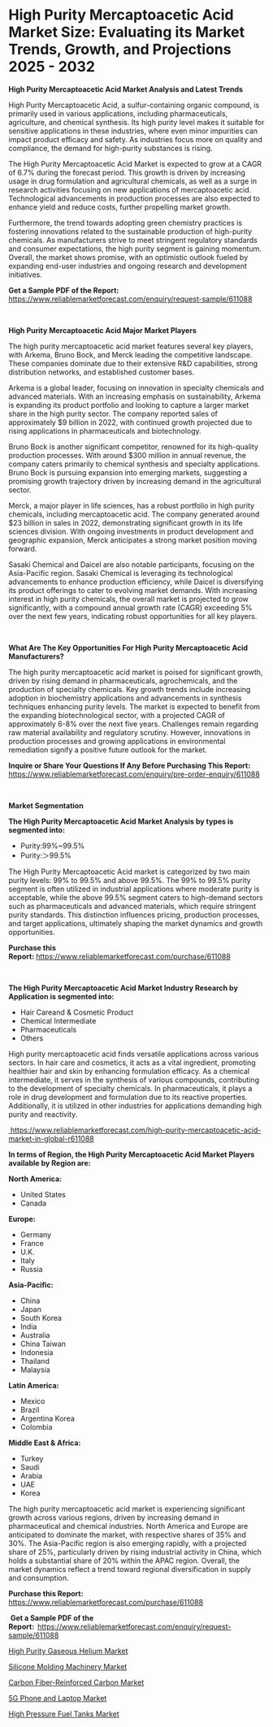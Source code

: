 <p><h1>High Purity Mercaptoacetic Acid Market Size: Evaluating its Market Trends, Growth, and Projections 2025 - 2032</h1></p><p><strong>High Purity Mercaptoacetic Acid Market Analysis and Latest Trends</strong></p>
<p><p>High Purity Mercaptoacetic Acid, a sulfur-containing organic compound, is primarily used in various applications, including pharmaceuticals, agriculture, and chemical synthesis. Its high purity level makes it suitable for sensitive applications in these industries, where even minor impurities can impact product efficacy and safety. As industries focus more on quality and compliance, the demand for high-purity substances is rising.</p><p>The High Purity Mercaptoacetic Acid Market is expected to grow at a CAGR of 6.7% during the forecast period. This growth is driven by increasing usage in drug formulation and agricultural chemicals, as well as a surge in research activities focusing on new applications of mercaptoacetic acid. Technological advancements in production processes are also expected to enhance yield and reduce costs, further propelling market growth.</p><p>Furthermore, the trend towards adopting green chemistry practices is fostering innovations related to the sustainable production of high-purity chemicals. As manufacturers strive to meet stringent regulatory standards and consumer expectations, the high purity segment is gaining momentum. Overall, the market shows promise, with an optimistic outlook fueled by expanding end-user industries and ongoing research and development initiatives.</p></p>
<p><strong>Get a Sample PDF of the Report:&nbsp;</strong> <a href="https://www.reliablemarketforecast.com/enquiry/request-sample/611088?utm_campaign=1170&utm_medium=2&utm_source=Github&utm_content=ia&utm_term=23032025&utm_id=high-purity-mercaptoacetic-acid">https://www.reliablemarketforecast.com/enquiry/request-sample/611088</a></p>
<p>&nbsp;</p>
<p><strong>High Purity Mercaptoacetic Acid Major Market Players</strong></p>
<p><p>The high purity mercaptoacetic acid market features several key players, with Arkema, Bruno Bock, and Merck leading the competitive landscape. These companies dominate due to their extensive R&D capabilities, strong distribution networks, and established customer bases.</p><p>Arkema is a global leader, focusing on innovation in specialty chemicals and advanced materials. With an increasing emphasis on sustainability, Arkema is expanding its product portfolio and looking to capture a larger market share in the high purity sector. The company reported sales of approximately $9 billion in 2022, with continued growth projected due to rising applications in pharmaceuticals and biotechnology.</p><p>Bruno Bock is another significant competitor, renowned for its high-quality production processes. With around $300 million in annual revenue, the company caters primarily to chemical synthesis and specialty applications. Bruno Bock is pursuing expansion into emerging markets, suggesting a promising growth trajectory driven by increasing demand in the agricultural sector.</p><p>Merck, a major player in life sciences, has a robust portfolio in high purity chemicals, including mercaptoacetic acid. The company generated around $23 billion in sales in 2022, demonstrating significant growth in its life sciences division. With ongoing investments in product development and geographic expansion, Merck anticipates a strong market position moving forward.</p><p>Sasaki Chemical and Daicel are also notable participants, focusing on the Asia-Pacific region. Sasaki Chemical is leveraging its technological advancements to enhance production efficiency, while Daicel is diversifying its product offerings to cater to evolving market demands. With increasing interest in high purity chemicals, the overall market is projected to grow significantly, with a compound annual growth rate (CAGR) exceeding 5% over the next few years, indicating robust opportunities for all key players.</p></p>
<p>&nbsp;</p>
<p><strong>What Are The Key Opportunities For High Purity Mercaptoacetic Acid Manufacturers?</strong></p>
<p><p>The high purity mercaptoacetic acid market is poised for significant growth, driven by rising demand in pharmaceuticals, agrochemicals, and the production of specialty chemicals. Key growth trends include increasing adoption in biochemistry applications and advancements in synthesis techniques enhancing purity levels. The market is expected to benefit from the expanding biotechnological sector, with a projected CAGR of approximately 6-8% over the next five years. Challenges remain regarding raw material availability and regulatory scrutiny. However, innovations in production processes and growing applications in environmental remediation signify a positive future outlook for the market.</p></p>
<p><strong>Inquire or Share Your Questions If Any Before Purchasing This Report:</strong> <a href="https://www.reliablemarketforecast.com/enquiry/pre-order-enquiry/611088?utm_campaign=1170&utm_medium=2&utm_source=Github&utm_content=ia&utm_term=23032025&utm_id=high-purity-mercaptoacetic-acid">https://www.reliablemarketforecast.com/enquiry/pre-order-enquiry/611088</a></p>
<p>&nbsp;</p>
<p><strong>Market Segmentation</strong></p>
<p><strong>The High Purity Mercaptoacetic Acid Market Analysis by types is segmented into:</strong></p>
<p><ul><li>Purity:99%~99.5%</li><li>Purity:＞99.5%</li></ul></p>
<p><p>The High Purity Mercaptoacetic Acid market is categorized by two main purity levels: 99% to 99.5% and above 99.5%. The 99% to 99.5% purity segment is often utilized in industrial applications where moderate purity is acceptable, while the above 99.5% segment caters to high-demand sectors such as pharmaceuticals and advanced materials, which require stringent purity standards. This distinction influences pricing, production processes, and target applications, ultimately shaping the market dynamics and growth opportunities.</p></p>
<p><strong>Purchase this Report:&nbsp;</strong><a href="https://www.reliablemarketforecast.com/purchase/611088?utm_campaign=1170&utm_medium=2&utm_source=Github&utm_content=ia&utm_term=23032025&utm_id=high-purity-mercaptoacetic-acid">https://www.reliablemarketforecast.com/purchase/611088</a></p>
<p>&nbsp;</p>
<p><strong>The High Purity Mercaptoacetic Acid Market Industry Research by Application is segmented into:</strong></p>
<p><ul><li>Hair Careand & Cosmetic Product</li><li>Chemical Intermediate</li><li>Pharmaceuticals</li><li>Others</li></ul></p>
<p><p>High purity mercaptoacetic acid finds versatile applications across various sectors. In hair care and cosmetics, it acts as a vital ingredient, promoting healthier hair and skin by enhancing formulation efficacy. As a chemical intermediate, it serves in the synthesis of various compounds, contributing to the development of specialty chemicals. In pharmaceuticals, it plays a role in drug development and formulation due to its reactive properties. Additionally, it is utilized in other industries for applications demanding high purity and reactivity.</p></p>
<p><a href="https://www.reliablemarketforecast.com/high-purity-mercaptoacetic-acid-market-in-global-r611088?utm_campaign=1170&utm_medium=2&utm_source=Github&utm_content=ia&utm_term=23032025&utm_id=high-purity-mercaptoacetic-acid">&nbsp;https://www.reliablemarketforecast.com/high-purity-mercaptoacetic-acid-market-in-global-r611088</a></p>
<p><strong>In terms of Region, the High Purity Mercaptoacetic Acid Market Players available by Region are:</strong></p>
<p>
    <p> <strong> North America: </strong>
        <ul>
            <li>United States</li>
            <li>Canada</li>
        </ul>
        </p> 
    <p> <strong> Europe: </strong>
        <ul>
            <li>Germany</li>
            <li>France</li>
            <li>U.K.</li>
            <li>Italy</li>
            <li>Russia</li>
        </ul>
        </p> 
    <p> <strong> Asia-Pacific: </strong>
        <ul>
            <li>China</li>
            <li>Japan</li>
            <li>South Korea</li>
            <li>India</li>
            <li>Australia</li>
            <li>China Taiwan</li>
            <li>Indonesia</li>
            <li>Thailand</li>
            <li>Malaysia</li>
        </ul>
        </p> 
    <p> <strong> Latin America: </strong>
        <ul>
            <li>Mexico</li>
            <li>Brazil</li>
            <li>Argentina Korea</li>
            <li>Colombia</li>
        </ul>
        </p> 
    <p> <strong> Middle East & Africa: </strong>
        <ul>
            <li>Turkey</li>
            <li>Saudi</li>
            <li>Arabia</li>
            <li>UAE</li>
            <li>Korea</li>
        </ul>
    </p>
    </p>
<p><p>The high purity mercaptoacetic acid market is experiencing significant growth across various regions, driven by increasing demand in pharmaceutical and chemical industries. North America and Europe are anticipated to dominate the market, with respective shares of 35% and 30%. The Asia-Pacific region is also emerging rapidly, with a projected share of 25%, particularly driven by rising industrial activity in China, which holds a substantial share of 20% within the APAC region. Overall, the market dynamics reflect a trend toward regional diversification in supply and consumption.</p></p>
<p><strong>Purchase this Report: </strong><a href="https://www.reliablemarketforecast.com/purchase/611088?utm_campaign=1170&utm_medium=2&utm_source=Github&utm_content=ia&utm_term=23032025&utm_id=high-purity-mercaptoacetic-acid">https://www.reliablemarketforecast.com/purchase/611088</a></p>
<p>&nbsp;<strong>Get a Sample PDF of the Report:&nbsp;&nbsp;</strong><a href="https://www.reliablemarketforecast.com/enquiry/request-sample/611088?utm_campaign=1170&utm_medium=2&utm_source=Github&utm_content=ia&utm_term=23032025&utm_id=high-purity-mercaptoacetic-acid">https://www.reliablemarketforecast.com/enquiry/request-sample/611088</a></p>
<p><strong></strong></p>
<p><p><a href="https://github.com/milievkulov/Market-Research-Report-List-1/blob/main/high-purity-gaseous-helium-market.md?utm_campaign=1170&utm_medium=2&utm_source=Github&utm_content=ia&utm_term=23032025&utm_id=high-purity-mercaptoacetic-acid">High Purity Gaseous Helium Market</a></p><p><a href="https://github.com/enieyfabius/Market-Research-Report-List-1/blob/main/silicone-molding-machinery-market.md?utm_campaign=1170&utm_medium=2&utm_source=Github&utm_content=ia&utm_term=23032025&utm_id=high-purity-mercaptoacetic-acid">Silicone Molding Machinery Market</a></p><p><a href="https://github.com/payareganiou/Market-Research-Report-List-1/blob/main/carbon-fiber-reinforced-carbon-market.md?utm_campaign=1170&utm_medium=2&utm_source=Github&utm_content=ia&utm_term=23032025&utm_id=high-purity-mercaptoacetic-acid">Carbon Fiber-Reinforced Carbon Market</a></p><p><a href="https://github.com/steegeneat/Market-Research-Report-List-1/blob/main/5g-phone-and-laptop-market.md?utm_campaign=1170&utm_medium=2&utm_source=Github&utm_content=ia&utm_term=23032025&utm_id=high-purity-mercaptoacetic-acid">5G Phone and Laptop Market</a></p><p><a href="https://github.com/lontohhikma/Market-Research-Report-List-1/blob/main/high-pressure-fuel-tanks-market.md?utm_campaign=1170&utm_medium=2&utm_source=Github&utm_content=ia&utm_term=23032025&utm_id=high-purity-mercaptoacetic-acid">High Pressure Fuel Tanks Market</a></p></p>